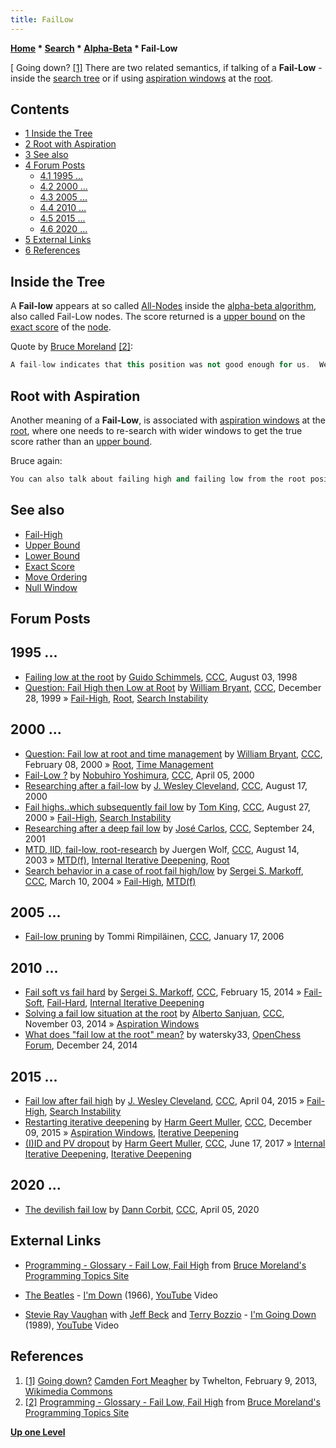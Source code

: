```yaml
---
title: FailLow
---
```

**[Home](Home "Home") * [Search](Search "Search") * [Alpha-Beta](Alpha-Beta "Alpha-Beta") * Fail-Low**

\[ Going down? <a id="cite-note-1" href="#cite-ref-1">[1]</a>
There are two related semantics, if talking of a **Fail-Low** - inside the [search tree](Search_Tree "Search Tree") or if using [aspiration windows](Aspiration_Windows "Aspiration Windows") at the [root](Root "Root").

## Contents

- [1 Inside the Tree](#inside-the-tree)
- [2 Root with Aspiration](#root-with-aspiration)
- [3 See also](#see-also)
- [4 Forum Posts](#forum-posts)
  - [4.1 1995 ...](#1995-...)
  - [4.2 2000 ...](#2000-...)
  - [4.3 2005 ...](#2005-...)
  - [4.4 2010 ...](#2010-...)
  - [4.5 2015 ...](#2015-...)
  - [4.6 2020 ...](#2020-...)
- [5 External Links](#external-links)
- [6 References](#references)

## Inside the Tree

A **Fail-low** appears at so called [All-Nodes](Node_Types#ALL "Node Types") inside the [alpha-beta algorithm](Alpha-Beta "Alpha-Beta"), also called Fail-Low nodes. The score returned is a [upper bound](Upper_Bound "Upper Bound") on the [exact score](Exact_Score "Exact Score") of the [node](Node "Node").

Quote by [Bruce Moreland](Bruce_Moreland "Bruce Moreland") <a id="cite-note-2" href="#cite-ref-2">[2]</a>:

```C++
A fail-low indicates that this position was not good enough for us.  We will not reach this position, because we have some other means of reaching a position that is better.  We will not make the move that allowed the opponent to put us in this position. 

```

## Root with Aspiration

Another meaning of a **Fail-Low**, is associated with [aspiration windows](Aspiration_Windows "Aspiration Windows") at the [root](Root "Root"), where one needs to re-search with wider windows to get the true score rather than an [upper bound](Upper_Bound "Upper Bound").

Bruce again:

```C++
You can also talk about failing high and failing low from the root position, if you use an aspiration window. 

```

## See also

- [Fail-High](Fail-High "Fail-High")
- [Upper Bound](Upper_Bound "Upper Bound")
- [Lower Bound](Lower_Bound "Lower Bound")
- [Exact Score](Exact_Score "Exact Score")
- [Move Ordering](Move_Ordering "Move Ordering")
- [Null Window](Null_Window "Null Window")

## Forum Posts

## 1995 ...

- [Failing low at the root](https://www.stmintz.com/ccc/index.php?id=23672) by [Guido Schimmels](Guido_Schimmels "Guido Schimmels"), [CCC](CCC "CCC"), August 03, 1998
- [Question: Fail High then Low at Root](https://www.stmintz.com/ccc/index.php?id=84651) by [William Bryant](William_Bryant "William Bryant"), [CCC](CCC "CCC"), December 28, 1999 » [Fail-High](Fail-High "Fail-High"), [Root](Root "Root"), [Search Instability](Search_Instability "Search Instability")

## 2000 ...

- [Question: Fail low at root and time management](https://www.stmintz.com/ccc/index.php?id=95710) by [William Bryant](William_Bryant "William Bryant"), [CCC](CCC "CCC"), February 08, 2000 » [Root](Root "Root"), [Time Management](Time_Management "Time Management")
- [Fail-Low ?](https://www.stmintz.com/ccc/index.php?id=104748) by [Nobuhiro Yoshimura](index.php?title=Nobuhiro_Yoshimura&action=edit&redlink=1 "Nobuhiro Yoshimura (page does not exist)"), [CCC](CCC "CCC"), April 05, 2000
- [Researching after a fail-low](https://www.stmintz.com/ccc/index.php?id=124884) by [J. Wesley Cleveland](index.php?title=J._Wesley_Cleveland&action=edit&redlink=1 "J. Wesley Cleveland (page does not exist)"), [CCC](CCC "CCC"), August 17, 2000
- [Fail highs..which subsequently fail low](https://www.stmintz.com/ccc/index.php?id=126878) by [Tom King](Tom_King "Tom King"), [CCC](CCC "CCC"), August 27, 2000 » [Fail-High](Fail-High "Fail-High"), [Search Instability](Search_Instability "Search Instability")
- [Researching after a deep fail low](https://www.stmintz.com/ccc/index.php?id=190179) by [José Carlos](Jos%C3%A9_Carlos_Mart%C3%ADnez_Gal%C3%A1n "José Carlos Martínez Galán"), [CCC](CCC "CCC"), September 24, 2001
- [MTD, IID, fail-low, root-research](https://www.stmintz.com/ccc/index.php?id=311269) by Juergen Wolf, [CCC](CCC "CCC"), August 14, 2003 » [MTD(f)](</MTD(f)> "MTD(f)"), [Internal Iterative Deepening](Internal_Iterative_Deepening "Internal Iterative Deepening"), [Root](Root "Root")
- [Search behavior in a case of root fail high/low](https://www.stmintz.com/ccc/index.php?id=353798) by [Sergei S. Markoff](Sergei_Markoff "Sergei Markoff"), [CCC](CCC "CCC"), March 10, 2004 » [Fail-High](Fail-High "Fail-High"), [MTD(f)](</MTD(f)> "MTD(f)")

## 2005 ...

- [Fail-low pruning](https://www.stmintz.com/ccc/index.php?id=480380) by Tommi Rimpiläinen, [CCC](CCC "CCC"), January 17, 2006

## 2010 ...

- [Fail soft vs fail hard](http://www.talkchess.com/forum/viewtopic.php?t=51284) by [Sergei S. Markoff](Sergei_Markoff "Sergei Markoff"), [CCC](CCC "CCC"), February 15, 2014 » [Fail-Soft](Fail-Soft "Fail-Soft"), [Fail-Hard](Fail-Hard "Fail-Hard"), [Internal Iterative Deepening](Internal_Iterative_Deepening "Internal Iterative Deepening")
- [Solving a fail low situation at the root](http://www.talkchess.com/forum/viewtopic.php?t=54241) by [Alberto Sanjuan](Alberto_Sanjuan "Alberto Sanjuan"), [CCC](CCC "CCC"), November 03, 2014 » [Aspiration Windows](Aspiration_Windows "Aspiration Windows")
- [What does "fail low at the root" mean?](http://www.open-chess.org/viewtopic.php?f=5&t=2754) by watersky33, [OpenChess Forum](Computer_Chess_Forums "Computer Chess Forums"), December 24, 2014

## 2015 ...

- [Fail low after fail high](http://www.talkchess.com/forum/viewtopic.php?t=55889) by [J. Wesley Cleveland](index.php?title=J._Wesley_Cleveland&action=edit&redlink=1 "J. Wesley Cleveland (page does not exist)"), [CCC](CCC "CCC"), April 04, 2015 » [Fail-High](Fail-High "Fail-High"), [Search Instability](Search_Instability "Search Instability")
- [Restarting iterative deepening](http://www.talkchess.com/forum/viewtopic.php?t=58542) by [Harm Geert Muller](Harm_Geert_Muller "Harm Geert Muller"), [CCC](CCC "CCC"), December 09, 2015 » [Aspiration Windows](Aspiration_Windows "Aspiration Windows"), [Iterative Deepening](Iterative_Deepening "Iterative Deepening")
- [(I)ID and PV dropout](http://www.talkchess.com/forum/viewtopic.php?t=64321) by [Harm Geert Muller](Harm_Geert_Muller "Harm Geert Muller"), [CCC](CCC "CCC"), June 17, 2017 » [Internal Iterative Deepening](Internal_Iterative_Deepening "Internal Iterative Deepening"), [Iterative Deepening](Iterative_Deepening "Iterative Deepening")

## 2020 ...

- [The devilish fail low](http://www.talkchess.com/forum3/viewtopic.php?f=7&t=73566) by [Dann Corbit](Dann_Corbit "Dann Corbit"), [CCC](CCC "CCC"), April 05, 2020

## External Links

- [Programming - Glossary - Fail Low, Fail High](http://web.archive.org/web/20040512194831/brucemo.com/compchess/programming/glossary.htm#fail-high) from [Bruce Moreland's](Bruce_Moreland "Bruce Moreland") [Programming Topics Site](http://web.archive.org/web/20040403211728/brucemo.com/compchess/programming/index.htm)

- [The Beatles](Category:The_Beatles "Category:The Beatles") - [I'm Down](https://en.wikipedia.org/wiki/I%27m_Down) (1966), [YouTube](https://en.wikipedia.org/wiki/YouTube) Video

- [Stevie Ray Vaughan](Category:Stevie_Ray_Vaughan "Category:Stevie Ray Vaughan") with [Jeff Beck](Category:Jeff_Beck "Category:Jeff Beck") and [Terry Bozzio](Category:Terry_Bozzio "Category:Terry Bozzio") - [I'm Going Down](http://www.guitarworld.com/stevie-ray-vaughan-and-jeff-beck-perform-going-down-1989-video) (1989), [YouTube](https://en.wikipedia.org/wiki/YouTube) Video

## References

1. <a id="cite-ref-1" href="#cite-note-1">[1]</a> [Going down?](https://commons.wikimedia.org/wiki/File:Going_down_%3F.jpg) [Camden Fort Meagher](https://en.wikipedia.org/wiki/Camden_Fort_Meagher) by Twhelton, February 9, 2013, [Wikimedia Commons](https://en.wikipedia.org/wiki/Wikimedia_Commons)
1. <a id="cite-ref-2" href="#cite-note-2">[2]</a> [Programming - Glossary - Fail Low, Fail High](http://web.archive.org/web/20040512194831/brucemo.com/compchess/programming/glossary.htm#fail-high) from [Bruce Moreland's](Bruce_Moreland "Bruce Moreland") [Programming Topics Site](http://web.archive.org/web/20040403211728/brucemo.com/compchess/programming/index.htm)

**[Up one Level](Alpha-Beta "Alpha-Beta")**

